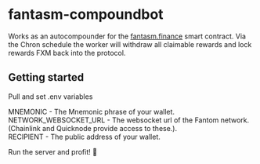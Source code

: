 # fantasm-compoundbot

Works as an autocompounder for the [fantasm.finance](https://fantasm.finance) smart contract. 
Via the Chron schedule the worker will withdraw all claimable rewards and lock rewards FXM back into the protocol.

## Getting started

Pull and set .env variables

MNEMONIC - The Mnemonic phrase of your wallet.  
NETWORK_WEBSOCKET_URL - The websocket url of the Fantom network. (Chainlink and Quicknode provide access to these.).   
RECIPIENT - The public address of your wallet.   

Run the server and profit! 💸
